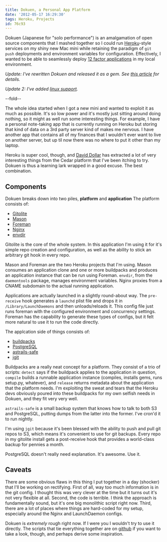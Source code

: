 ```yaml
---
title: Dokuen, a Personal App Platform
date: '2012-05-17 16:29:30'
tags: Heroku, Projects
id: 76c93
---
```


Dokuen (Japanese for "solo performance") is an amalgamation of open source components that I mashed together so I could run [Heroku](http://heroku.com)-style services on my shiny new Mac mini while retaining the paradigm of `git push` deployments and environment variables for configuration. Effectively, I wanted to be able to seamlessly deploy [12 factor applications](http://12factor.net) in my local environment.

*Update: I've rewritten Dokuen and released it as a gem. See [this article](/dokuen-update) for details.*

*Update 2: I've added [linux support](/dokuen-0-0-6-now-with-linux-support).*

--fold--

The whole idea started when I got a new mini and wanted to exploit it as much as possible. It's so low power and it's mostly just sitting around doing nothing, so it might as well run some interesting things. For example, I have a personal note-taking app that is currently running on Heroku but storing that kind of data on a 3rd party server kind of makes me nervous. I have another app that contains all of my finances that I wouldn't ever want to live on another server, but up til now there was no where to put it other than my laptop.

Heroku is super cool, though, and [David Dollar](http://twitter.com/ddollar) has extracted a lot of very interesting things from the Cedar platform that I've been itching to try. Dokuen is thus a learning lark wrapped in a good excuse. The best combination.

## Components

Dokuen breaks down into two piles, **platform** and **application** The platform consists of:

* [Gitolite](https://github.com/sitaramc/gitolite)
* [Mason](https://github.com/ddollar/mason)
* [Foreman](https://github.com/ddollar/foreman)
* [Nginx](http://wiki.nginx.org/Main)
* [envdir](http://cr.yp.to/daemontools/envdir.html)

Gitolite is the core of the whole system. In this application I'm using it for it's simple repo creation and configuration, as well as the ability to stick an arbitrary git hook in every repo.

Mason and Foreman are the two Heroku projects that I'm using. Mason consumes an application clone and one or more buildpacks and produces an application instance that can be run using Foreman. `envdir`, from the `daemontools` package, manages environment variables. Nginx proxies from a CNAME subdomain to the actual running application.

Applications are actually launched in a slightly round-about way. The `pre-receive` hook generates a `launchd` plist file and drops it in `/Library/LaunchDaemons` and then unloads/reloads it. This config file just runs foreman with the configured environment and concurrency settings. Foreman has the capability to generate these types of configs, but it felt more natural to use it to run the code directly.

The applcation side of things consists of:

* [buildpacks](https://devcenter.heroku.com/articles/buildpacks)
* [PostgreSQL](http://www.postgresql.org/)
* [astrails-safe](https://github.com/astrails/safe)
* [jgit](http://www.jgit.org/)

Buildpacks are a really neat concept for a platform. They consist of a trio of scripts: `detect` says if the buildpack applies to the application in question, `compile` builds a runnable application instance (compiles, installs gems, runs setup.py, whatever), and `release` returns metadata about the application that the platform needs. I'm exploiting the sweat and tears that the Heroku devs obviously poured into these buildpacks for my own selfish needs in Dokuen, and they fit very very well.

`astrails-safe` is a small backup system that knows how to talk to both S3 and PostgreSQL, putting dumps from the latter into the former. I've cron'd it to run nightly.

I'm using `jgit` because it's been blessed with the ability to push and pull git repos to S3, which means it's convenient to use for git backups. Every repo in my gitolite install gets a post-receive hook that provides a world-class backup for pennies a month.

PostgreSQL doesn't really need explanation. It's awesome. Use it.

## Caveats

There are some obvious flaws in this thing I put together in a day (shocker) that I'll be working on rectifying. First of all, way too much information is in the git config. I thought this was very clever at the time but it turns out it's not very flexible at all. Second, the code is terrible. I think the approach is fundamentally sound, but it's one big monolithic script right now. Third, there are a lot of places where things are hard-coded for my setup, especially around the Nginx and LaunchDaemon configs.

Dokuen is *extremely* rough right now. If I were you I wouldn't try to use it directly. The scripts that tie everything together are on [github](https://github.com/peterkeen/dokuen-scripts) if you want to take a look, though, and perhaps derive some inspiration.

